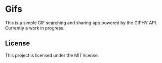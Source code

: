 # Gifs
This is a simple GIF searching and sharing app powered by the GIPHY API. Currently a work in progress.

## License
This project is licensed under the MIT license.